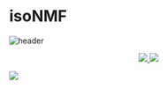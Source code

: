 # isoNMF
![header](https://capsule-render.vercel.app/api?type=transparent&color=auto&height=300&section=header&text=isoNMF&fontSize=90&animation=fadeIn&fontAlignY=38&desc=Decorate%20GitHub%20Profile%20or%20any%20Repo%20like%20me!&descAlignY=51&descAlign=62)

<p align='center'>
  <a href="https://github.com/jaeminjj/isoNMF/labels/Idea">
    <img src="https://img.shields.io/badge/IDEA%20ISSUE%20-%23F7DF1E.svg?&style=for-the-badge&&logoColor=white"/>
  </a>
  <a href="#demo">
    <img src="https://img.shields.io/badge/DEMO%20-%234FC08D.svg?&style=for-the-badge&&logoColor=white"/>
  </a>
</p>
<img src="https://img.shields.io/badge/아이콘내용-바탕색?style=flat&logo=isoNMF&logoColor=white"/>
